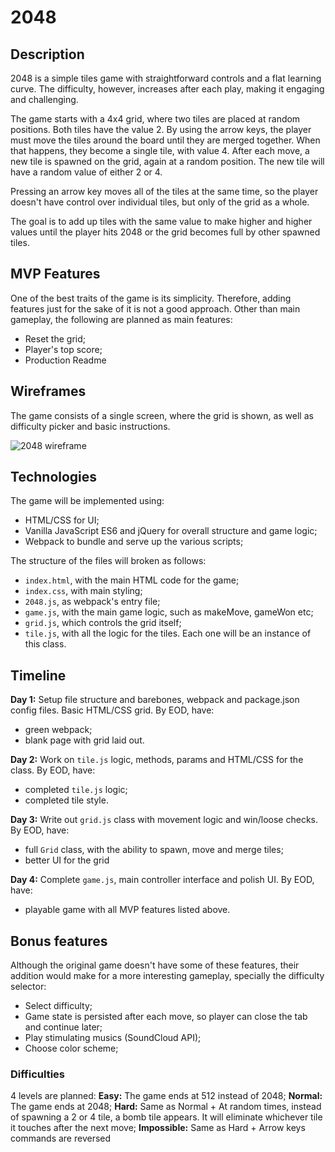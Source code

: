 # 2048

## Description
2048 is a simple tiles game with straightforward controls and a flat learning curve. The difficulty, however, increases after each play, making it engaging and challenging.

The game starts with a 4x4 grid, where two tiles are placed at random positions. Both tiles have the value 2. By using the arrow keys, the player must move the tiles around the board until they are merged together. When that happens, they become a single tile, with value 4. After each move, a new tile is spawned on the grid, again at a random position. The new tile will have a random value of either 2 or 4.

Pressing an arrow key moves all of the tiles at the same time, so the player doesn't have control over individual tiles, but only of the grid as a whole.

The goal is to add up tiles with the same value to make higher and higher values until the player hits 2048 or the grid becomes full by other spawned tiles.

## MVP Features
One of the best traits of the game is its simplicity. Therefore, adding features just for the sake of it is not a good approach. Other than main gameplay, the following are planned as main features:

* Reset the grid;
* Player's top score;
* Production Readme


## Wireframes
The game consists of a single screen, where the grid is shown, as well as difficulty picker and basic instructions.

![2048 wireframe](../2048.png)


## Technologies
The game will be implemented using:

* HTML/CSS for UI;
* Vanilla JavaScript ES6 and jQuery for overall structure and game logic;
* Webpack to bundle and serve up the various scripts;

The structure of the files will broken as follows:
* `index.html`, with the main HTML code for the game;
* `index.css`, with main styling;
* `2048.js`, as webpack's entry file;
* `game.js`, with the main game logic, such as makeMove, gameWon etc;
* `grid.js`, which controls the grid itself;
* `tile.js`, with all the logic for the tiles. Each one will be an instance of this class.


## Timeline

**Day 1:** Setup file structure and barebones, webpack and package.json config files. Basic HTML/CSS grid.
By EOD, have:
* green webpack;
* blank page with grid laid out.

**Day 2:** Work on `tile.js` logic, methods, params and HTML/CSS for the class.
By EOD, have:
* completed `tile.js` logic;
* completed tile style.

**Day 3:** Write out `grid.js` class with movement logic and win/loose checks.
By EOD, have:
* full `Grid` class, with the ability to spawn, move and merge tiles;
* better UI for the grid

**Day 4:** Complete `game.js`, main controller interface and polish UI.
By EOD, have:
* playable game with all MVP features listed above.


## Bonus features

Although the original game doesn't have some of these features, their addition would make for a more interesting gameplay, specially the difficulty selector:
* Select difficulty;
* Game state is persisted after each move, so player can close the tab and continue later;
* Play stimulating musics (SoundCloud API);
* Choose color scheme;

### Difficulties
4 levels are planned:
**Easy:** The game ends at 512 instead of 2048;
**Normal:** The game ends at 2048;
**Hard:** Same as Normal + At random times, instead of spawning a 2 or 4 tile, a bomb tile appears. It will eliminate whichever tile it touches after the next move;
**Impossible:** Same as Hard + Arrow keys commands are reversed
